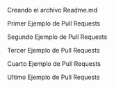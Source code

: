 Creando el archivo Readme.md

Primer Ejemplo de Pull Requests

Segundo Ejemplo de Pull Requests

Tercer Ejemplo de Pull Requests

Cuarto Ejemplo de Pull Requests

Ultimo Ejemplo de Pull Requests